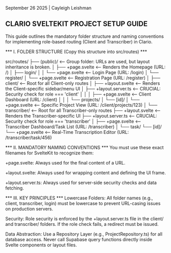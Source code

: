 
September 26 2025 | Cayleigh Leishman

## CLARIO SVELTEKIT PROJECT SETUP GUIDE ##
This guide outlines the mandatory folder structure and naming conventions for implementing role-based routing (Client and Transcriber) in Clario.

***  I. FOLDER STRUCTURE (Copy this structure into src/routes)  ***

src/routes/
├── (public)/         <-- Group folder: URLs are used, but layout inheritance is broken.
│   ├── +page.svelte  <-- Renders the Homepage (URL: /)
│   ├── login/
│   │   └── +page.svelte  <-- Login Page (URL: /login)
│   └── register/
│       └── +page.svelte  <-- Registration Page (URL: /register)
│
├── client/           <-- Root for all Client-only routes
│   ├── +layout.svelte      <-- Renders the Client-specific sidebar/menu UI
│   ├── +layout.server.ts   <-- CRUCIAL: Security check for role === 'client'
│   │
│   ├── +page.svelte        <-- Client Dashboard (URL: /client)
│   │
│   └── projects/
│       └── [id]/
│           └── +page.svelte  <-- Specific Project View (URL: /client/projects/123)
│
└── transcriber/      <-- Root for all Transcriber-only routes
├── +layout.svelte      <-- Renders the Transcriber-specific UI
├── +layout.server.ts   <-- CRUCIAL: Security check for role === 'transcriber'
│
├── +page.svelte        <-- Transcriber Dashboard/Task List (URL: /transcriber)
│
└── task/
└── [id]/
└── +page.svelte  <-- Real-Time Transcription Editor (URL: /transcriber/task/456)

*** II. MANDATORY NAMING CONVENTIONS ***
You must use these exact filenames for SvelteKit to recognize them:

+page.svelte: Always used for the final content of a URL.

+layout.svelte: Always used for wrapping content and defining the UI frame.

+layout.server.ts: Always used for server-side security checks and data fetching.

*** III. KEY PRINCIPLES ***
Lowercase Folders: All folder names (e.g., client, transcriber, login) must be lowercase to prevent URL-casing issues on production servers.

Security: Role security is enforced by the +layout.server.ts file in the client/ and transcriber/ folders. If the role check fails, a redirect must be issued.

Data Abstraction: Use a Repository Layer (e.g., ProjectRepository.ts) for all database access. Never call Supabase query functions directly inside Svelte components or layout files.
